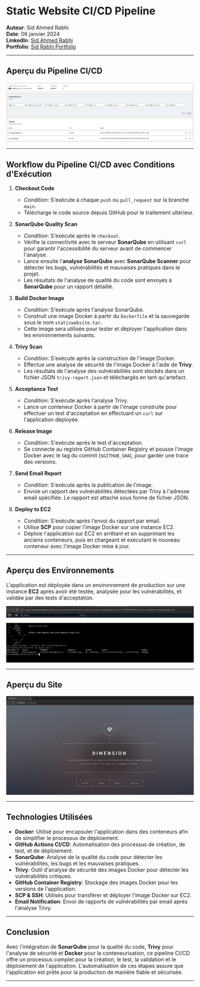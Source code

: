 # Static Website CI/CD Pipeline

**Auteur**: Sid Ahmed Rabhi  
**Date**: 06 janvier 2024  
**LinkedIn**: [Sid Ahmed Rabhi](https://www.linkedin.com/in/sid-ahmed-rabhi/)  
**Portfolio**: [Sid Rabhi Portfolio](https://www.sid-rabhi.fr/)

---

## Aperçu du Pipeline CI/CD

![pipeline ci/cd](images/pipeline.png "pipeline ci/cd")

---

## Workflow du Pipeline CI/CD avec Conditions d'Exécution

1. **Checkout Code**
   - *Condition*: S'exécute à chaque `push` ou `pull_request` sur la branche `main`.
   - Télécharge le code source depuis GitHub pour le traitement ultérieur.

2. **SonarQube Quality Scan**
   - *Condition*: S'exécute après le `checkout`.
   - Vérifie la connectivité avec le serveur **SonarQube** en utilisant `curl` pour garantir l'accessibilité du serveur avant de commencer l'analyse.
   - Lance ensuite l'**analyse SonarQube** avec **SonarQube Scanner** pour détecter les bugs, vulnérabilités et mauvaises pratiques dans le projet.
   - Les résultats de l'analyse de qualité du code sont envoyés à **SonarQube** pour un rapport détaillé.

3. **Build Docker Image**
   - *Condition*: S'exécute après l'analyse SonarQube.
   - Construit une image Docker à partir du `Dockerfile` et la sauvegarde sous le nom `staticwebsite.tar`.
   - Cette image sera utilisée pour tester et déployer l'application dans les environnements suivants.

4. **Trivy Scan**
   - *Condition*: S'exécute après la construction de l'image Docker.
   - Effectue une analyse de sécurité de l'image Docker à l'aide de **Trivy**.
   - Les résultats de l'analyse des vulnérabilités sont stockés dans un fichier JSON `trivy-report.json` et téléchargés en tant qu'artefact.

5. **Acceptance Test**
   - *Condition*: S'exécute après l'analyse Trivy.
   - Lance un conteneur Docker à partir de l'image construite pour effectuer un test d'acceptation en effectuant un `curl` sur l'application déployée.

6. **Release Image**
   - *Condition*: S'exécute après le test d'acceptation.
   - Se connecte au registre GitHub Container Registry et pousse l'image Docker avec le tag du commit (`$GITHUB_SHA`), pour garder une trace des versions.

7. **Send Email Report**
   - *Condition*: S'exécute après la publication de l'image.
   - Envoie un rapport des vulnérabilités détectées par Trivy à l'adresse email spécifiée. Le rapport est attaché sous forme de fichier JSON.

8. **Deploy to EC2**
   - *Condition*: S'exécute après l'envoi du rapport par email.
   - Utilise **SCP** pour copier l'image Docker sur une instance EC2.
   - Déploie l'application sur EC2 en arrêtant et en supprimant les anciens conteneurs, puis en chargeant et exécutant le nouveau conteneur avec l'image Docker mise à jour.

---

## Aperçu des Environnements

L'application est déployée dans un environnement de production sur une instance **EC2** après avoir été testée, analysée pour les vulnérabilités, et validée par des tests d'acceptation.

![webapp](images/heroku.png "webapp")

---

## Aperçu du Site

![webapp](images/website.png "webapp")

---

## Technologies Utilisées

- **Docker**: Utilisé pour encapsuler l'application dans des conteneurs afin de simplifier le processus de déploiement.
- **GitHub Actions CI/CD**: Automatisation des processus de création, de test, et de déploiement.
- **SonarQube**: Analyse de la qualité du code pour détecter les vulnérabilités, les bugs et les mauvaises pratiques.
- **Trivy**: Outil d'analyse de sécurité des images Docker pour détecter les vulnérabilités critiques.
- **GitHub Container Registry**: Stockage des images Docker pour les versions de l'application.
- **SCP & SSH**: Utilisés pour transférer et déployer l'image Docker sur EC2.
- **Email Notification**: Envoi de rapports de vulnérabilités par email après l'analyse Trivy.

---

## Conclusion

Avec l'intégration de **SonarQube** pour la qualité du code, **Trivy** pour l'analyse de sécurité et **Docker** pour la conteneurisation, ce pipeline CI/CD offre un processus complet pour la création, le test, la validation et le déploiement de l'application. L'automatisation de ces étapes assure que l'application est prête pour la production de manière fiable et sécurisée.

---

